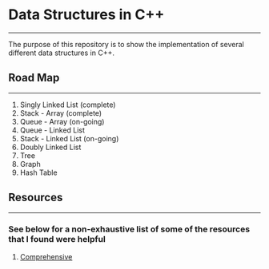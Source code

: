 # Data Structures in C++
---
The purpose of this repository is to show the implementation of several different data structures
in C++. 

## Road Map
---
1. Singly Linked List (complete)
2. Stack - Array (complete)
3. Queue - Array (on-going)
4. Queue - Linked List
5. Stack - Linked List (on-going)
6. Doubly Linked List
7. Tree
8. Graph
9. Hash Table

## Resources
---
### See below for a non-exhaustive list of some of the resources that I found were helpful 

1. [Comprehensive](https://www.youtube.com/watch?v=B31LgI4Y4DQ&t=3954s)